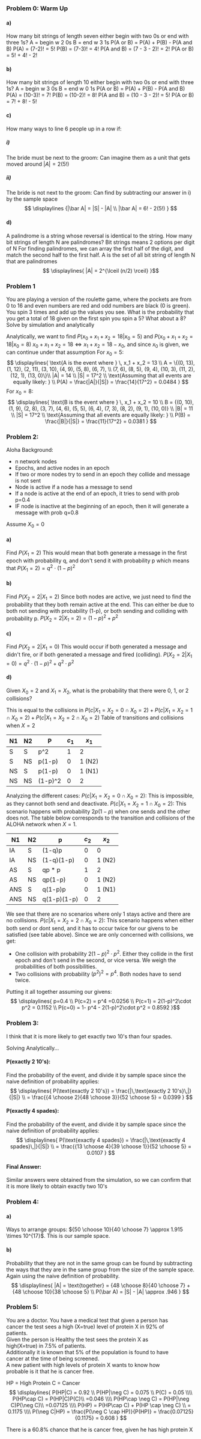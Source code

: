 
### Problem 0: Warm Up
#### a)
How many bit strings of length seven either begin with two 0s or end with three 1s?
A = begin w 2 0s
B = end w 3 1s
P(A or B) = P(A) + P(B) - P(A and B)
P(A) = (7-2)! = 5!
P(B) = (7-3)! = 4!
P(A and B) = (7 - 3 - 2)! = 2!
P(A or B) = 5! + 4! - 2!

#### b)
How many bit strings of length 10 either begin with two 0s or end with three 1s?
A = begin w 3 0s
B = end w 0 1s
P(A or B) = P(A) + P(B) - P(A and B)
P(A) = (10-3)! = 7!
P(B) = (10-2)! = 8!
P(A and B) = (10 - 3 - 2)! = 5!
P(A or B) = 7! + 8! - 5!

#### c)
How many ways to line 6 people up in a row if:
##### i) 
The bride must be next to the groom:
Can imagine them as a unit that gets moved around
$|A| = 2(5!)$

##### ii) 
The bride is not next to the groom:
Can find by subtracting our answer in i) by the sample space
$$
\displaylines {|\bar A| = |S| - |A| \\
|\bar A| = 6! - 2(5!)
}
$$

#### d) 
A palindrome is a string whose reversal is identical to the string. How many bit strings of length N are palindromes?
Bit strings means 2 options per digit of N
For finding palindromes, we can array the first half of the digit, and match the second half to the first half.
A is the set of all bit string of length N that are palindromes
$$
\displaylines{
|A| = 2^{\lceil (n/2) \rceil}
}$$

### Problem 1
You are playing a version of the roulette game, where the pockets are
from 0 to 16 and even numbers are red and odd numbers are black (0 is
green). You spin 3 times and add up the values you see. What is the
probability that you get a total of 18 given on the first spin you
spin a 5? What about a 8?
Solve by simulation and analytically

Analytically, we want to find $P(x_0 + x_1 + x_2 = 18 | x_0 = 5)$ and $P(x_0 + x_1 + x_2 = 18| x_0 = 8)$
$x_0 + x_1 + x_2 = 18 \iff x_1 + x_2 = 18 - x_0$, and since $x_0$ is given, we can continue under that assumption
For $x_0=5$:
$$
\displaylines{
\text{A is the event where } \,
x_1 + x_2 = 13 \\
A = \{(0, 13), (1, 12), (2, 11), (3, 10), (4, 9), (5, 8), (6, 7), \\ (7, 6), (8, 5), (9, 4), (10, 3), (11, 2), (12, 1), (13, 0)\}\\
|A| = 14 \\
|S| = 17^2 \\
\text{Assuming that all events are equally likely: } \\
P(A) = \frac{|A|}{|S|} = \frac{14}{17^2} = 0.0484
}
$$
For $x_0=8$:
$$
\displaylines{
\text{B is the event where } \,
x_1 + x_2 = 10 \\
B = {(0, 10), (1, 9), (2, 8), (3, 7), (4, 6), (5, 5), (6, 4), (7, 3), (8, 2), (9, 1), (10, 0)} \\
|B| = 11 \\
|S| = 17^2 \\
\text{Assuming that all events are equally likely: } \\
P(B) = \frac{|B|}{|S|} = \frac{11}{17^2} = 0.0381
}
$$

### Problem 2:
Aloha Background:
- n network nodes
- Epochs, and active nodes in an epoch
- If two or more nodes try to send in an epoch they collide and message is not sent
- Node is active if a node has a message to send
- If a node is active at the end of an epoch, it tries to send with prob p=0.4
- IF node is inactive at the beginning of an epoch, then it will generate a message with prob q=0.8

Assume $X_0=0$
#### a)
Find $P(X_1=2)$
This would mean that both generate a message in the first epoch with probability q, and don't send it with probability p which means that $P(X_1=2)=q^2\cdot (1-p)^2$
#### b) 
Find $P(X_2=2 | X_1 = 2)$
Since both nodes are active, we just need to find the probability that they both remain active at the end. This can either be due to both not sending with probability (1-p), or both sending and colliding with probability p.
$P(X_2=2 | X_1 = 2) = (1-p)^2 + p^2$
#### c) 
Find $P(X_2=2 | X_1 = 0)$
This would occur if both generated a message and didn't fire, or if both generated a message and fired (colliding).
$P(X_2=2 | X_1 = 0) = q^2\cdot(1-p)^2 + q^2\cdot p^2$

#### d)
Given $X_0=2$ and $X_1 = X_2$, what is the probability that there were 0, 1, or 2 collisions?


This is equal to the collisions in $P(c | X_1 = X_2 = 0 \cap X_0=2) + P(c | X_1 = X_2 = 1 \cap X_0=2) + P(c | X_1 = X_2 = 2 \cap X_0=2)$
Table of transitions and collisions when $X=2$

| N1  | N2  | P       | $c_1$ | $x_1$  |
| --- | --- | ------- | ----- | ------ |
| S   | S   | p^2     | 1     | 2      |
| S   | NS  | p(1-p)  | 0     | 1 (N2) |
| NS  | S   | p(1-p)  | 0     | 1 (N1) |
| NS  | NS  | (1-p)^2 | 0     | 2      |

Analyzing the different cases:
$P(c | X_1 = X_2 = 0 \cap X_0=2)$: This is impossible, as they cannot both send and deactivate. 
$P(c | X_1 = X_2 = 1 \cap X_0=2)$: This scenario happens with probability $2p(1-p)$ when one sends and the other does not. The table below corresponds to the transition and collisions of the ALOHA network when $X=1$.

| N1  | N2  | p           | $c_2$ | $x_2$  |
| --- | --- | ----------- | ----- | ------ |
| IA  | S   | (1-q)p      | 0     | 0      |
| IA  | NS  | (1-q)(1-p)  | 0     | 1 (N2) |
| AS  | S   | qp * p      | 1     | 2      |
| AS  | NS  | qp(1-p)     | 0     | 1 (N2) |
| ANS | S   | q(1-p)p     | 0     | 1 (N1) |
| ANS | NS  | q(1-p)(1-p) | 0     | 2      |
We see that there are no scenarios where only 1 stays active and there are no collisions.
$P(c | X_1 = X_2 = 2 \cap X_0=2)$: This scenario happens when either both send or dont send, and it has to occur twice for our givens to be satisfied (see table above). Since we are only concerned with collisions, we get:
- One collision with probability $2(1-p)^2 \cdot p^2$. Either they collide in the first epoch and don't send in the second, or vice versa. We weigh the probabilities of both possibilities.
- Two collisions with probability $(p^2)^2 = p^4$. Both nodes have to send twice. 

Putting it all together assuming our givens:
$$
\displaylines{
p=0.4 \\
P(c=2) = p^4 =0.0256 \\
P(c=1) = 2(1-p)^2\cdot p^2 = 0.1152 \\
P(c=0) = 1- p^4 - 2(1-p)^2\cdot p^2 = 0.8592
}$$

### Problem 3:
I think that it is more likely to get exactly two 10's than four spades.

Solving Analytically...
#### P(exactly 2 10's):
Find the probability of the event, and divide it by sample space since the naive definition of probability applies:
$$ 
\displaylines{
P(\text{exactly 2 10's}) = \frac{|\,\text{exactly 2 10's}\,|}{|S|} \\
= \frac{{4 \choose 2}{48 \choose 3}}{52 \choose 5} = 0.0399
}
$$
#### P(exactly 4 spades):
Find the probability of the event, and divide it by sample space since the naive definition of probability applies:
$$ 
\displaylines{
P(\text{exactly 4 spades}) = \frac{|\,\text{exactly 4 spades}\,|}{|S|} \\
= \frac{{13 \choose 4}{39 \choose 1}}{52 \choose 5} = 0.0107
}
$$

#### Final Answer:
Similar answers were obtained from the simulation, so we can confirm that it is more likely to obtain exactly two 10's

### Problem 4:
#### a)
Ways to arrange groups: ${50 \choose 10}{40 \choose 7} \approx 1.915 \times 10^{17}$. This is our sample space.
#### b)
Probability that they are not in the same group can be found by subtracting the ways that they are in the same group from the size of the sample space. Again using the naive definition of probability.
$$
\displaylines{
|A| = \text{together} = {48 \choose 8}{40 \choose 7} + {48 \choose 10}{38 \choose 5} \\
P(\bar A) = |S| - |A| \approx .946
}
$$

### Problem 5:
You are a doctor. You have a medical test that given a person has  
cancer the test sees a high (X=true) level of protein X in 92% of  
patients.  
Given the person is Healthy the test sees the protein X as  
high(X=true) in 7.5% of patients.  
Additionally it is known that 5% of the population is found to have  
cancer at the time of being screened.  
A new patient with high levels of protein X wants to know how  
probable is it that he is cancer free.  

HP = High Protein
C = Cancer
$$
\displaylines{
P(HP|C) = 0.92 \\
P(HP|\neg C) = 0.075 \\
P(C) = 0.05 \\\\
P(HP\cap C) = P(HP|C)P(C)\\
=0.046 \\\\ 
P(HP\cap \neg C) = P(HP|\neg C)P(\neg C)\\
=0.07125 \\\\
P(HP) = P(HP\cap C) + P(HP \cap \neg C) \\
= 0.1175 \\\\
P(\neg C|HP) = \frac{P(\neg C \cap HP)}{P(HP)}
= \frac{0.07125}{0.1175} = 0.608
}
$$

There is a 60.8% chance that he is cancer free, given he has high protein X


